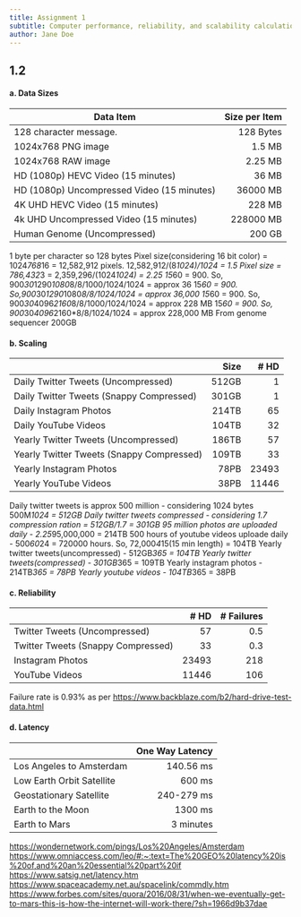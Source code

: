 ```yaml
---
title: Assignment 1
subtitle: Computer performance, reliability, and scalability calculation
author: Jane Doe
---
```


## 1.2 

#### a. Data Sizes

| Data Item                                  | Size per Item | 
|--------------------------------------------|--------------:|
| 128 character message.                     | 128 Bytes     |
| 1024x768 PNG image                         | 1.5  MB       |
| 1024x768 RAW image                         | 2.25 MB       | 
| HD (1080p) HEVC Video (15 minutes)         | 36 MB         |
| HD (1080p) Uncompressed Video (15 minutes) | 36000 MB      |
| 4K UHD HEVC Video (15 minutes)             | 228 MB        |
| 4k UHD Uncompressed Video (15 minutes)     | 228000 MB     |
| Human Genome (Uncompressed)                | 200 GB        |

1 byte per character so 128 bytes
Pixel size(considering 16 bit color) = 1024*768*16 = 12,582,912 pixels. 12,582,912/(8*1024)/1024 = 1.5 
Pixel size = 786,432*3 = 2,359,296/(1024*1024) = 2.25 
15*60 = 900. So, 900*30*1290*1080*8/8/1000/1024/1024 = approx 36
15*60 = 900. So,900*30*1290*1080*8/8/1024/1024 = approx 36,000
15*60 = 900. So, 900*30*4096*2160*8/8/1000/1024/1024 = approx 228 MB
15*60 = 900. So, 900*30*4096*2160*8/8/1024/1024 = approx 228,000 MB
From genome sequencer 200GB

#### b. Scaling

|                                           | Size     | # HD | 
|-------------------------------------------|---------:|-----:|
| Daily Twitter Tweets (Uncompressed)       | 512GB    |   1  |
| Daily Twitter Tweets (Snappy Compressed)  | 301GB    |   1  |
| Daily Instagram Photos                    | 214TB    |   65 |
| Daily YouTube Videos                      | 104TB    |   32 |
| Yearly Twitter Tweets (Uncompressed)      | 186TB    |   57 |
| Yearly Twitter Tweets (Snappy Compressed) | 109TB    |   33 |
| Yearly Instagram Photos                   | 78PB     | 23493|
| Yearly YouTube Videos                     | 38PB     | 11446|
Daily twitter tweets is approx 500 million - considering 1024 bytes 500M*1024 = 512GB
Daily twitter tweets compressed - considering 1.7 compression ration = 512GB/1.7 = 301GB
95 million photos are uploaded daily - 2.25*95,000,000 = 214TB
500 hours of youtube videos uploade daily - 500*60*24 = 720000 hours. So, 72,000*4*15(15 min length) = 104TB
Yearly twitter tweets(uncompressed) - 512GB*365 = 104TB
Yearly twitter tweets(compressed) - 301GB*365 = 109TB
Yearly instagram photos - 214TB*365 = 78PB
Yearly youtube videos - 104TB*365 = 38PB

#### c. Reliability
|                                    | # HD | # Failures |
|------------------------------------|-----:|-----------:|
| Twitter Tweets (Uncompressed)      | 57   |   0.5      |
| Twitter Tweets (Snappy Compressed) | 33   |   0.3      |
| Instagram Photos                   | 23493|   218      |
| YouTube Videos                     | 11446|   106      |
Failure rate is 0.93% as per https://www.backblaze.com/b2/hard-drive-test-data.html

#### d. Latency

|                           | One Way Latency      |
|---------------------------|---------------------:|
| Los Angeles to Amsterdam  | 140.56 ms            |
| Low Earth Orbit Satellite | 600 ms               |
| Geostationary Satellite   | 240-279 ms           |
| Earth to the Moon         | 1300 ms              |
| Earth to Mars             | 3 minutes            | 
https://wondernetwork.com/pings/Los%20Angeles/Amsterdam
https://www.omniaccess.com/leo/#:~:text=The%20GEO%20latency%20is%20of,and%20an%20essential%20part%20if
https://www.satsig.net/latency.htm
https://www.spaceacademy.net.au/spacelink/commdly.htm
https://www.forbes.com/sites/quora/2016/08/31/when-we-eventually-get-to-mars-this-is-how-the-internet-will-work-there/?sh=1966d9b37dae